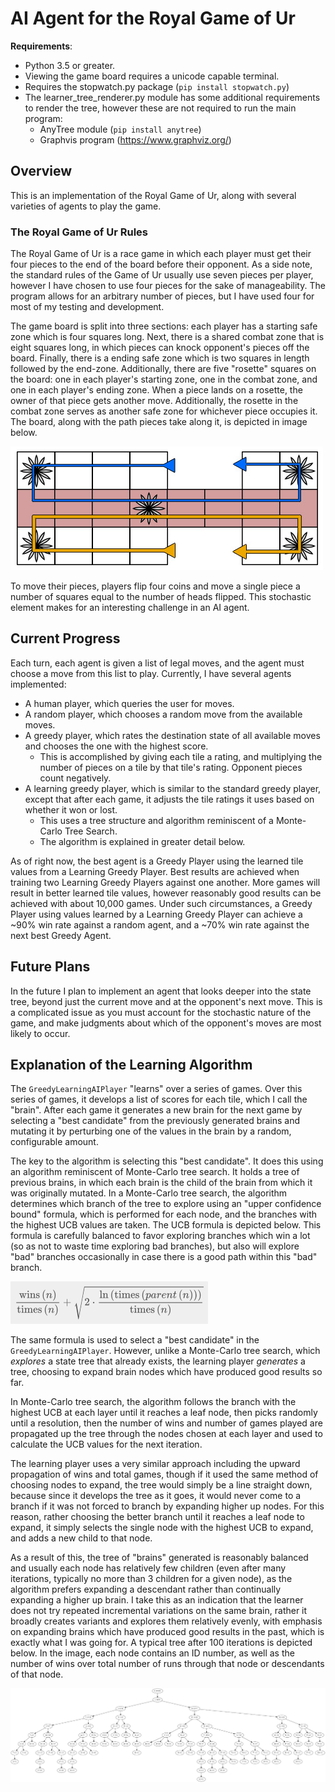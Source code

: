 # AI Agent for the Royal Game of Ur

**Requirements**:
- Python 3.5 or greater.
- Viewing the game board requires a unicode capable terminal.
- Requires the stopwatch.py package (`pip install stopwatch.py`)
- The learner_tree_renderer.py module has some additional requirements to render the tree, however these are not required to run the main program:
  - AnyTree module (`pip install anytree`)
  - Graphvis program (<https://www.graphviz.org/>)

## Overview

This is an implementation of the Royal Game of Ur, along with several varieties of agents to play the game.

### The Royal Game of Ur Rules

The Royal Game of Ur is a race game in which each player must get their four pieces to the end of the board before their opponent.
As a side note, the standard rules of the Game of Ur usually use seven pieces per player, however I have chosen to use four pieces for the sake of manageability.
The program allows for an arbitrary number of pieces, but I have used four for most of my testing and development.

The game board is split into three sections: each player has a starting safe zone which is four squares long.
Next, there is a shared combat zone that is eight squares long, in which pieces can knock opponent's pieces off the board.
Finally, there is a ending safe zone which is two squares in length followed by the end-zone.
Additionally, there are five "rosette" squares on the board: one in each player's starting zone, one in the combat zone, and one in each player's ending zone.
When a piece lands on a rosette, the owner of that piece gets another move.
Additionally, the rosette in the combat zone serves as another safe zone for whichever piece occupies it.
The board, along with the path pieces take along it, is depicted in image below.

![The Royal Game of Ur game board](gameofur.jpg)

To move their pieces, players flip four coins and move a single piece a number of squares equal to the number of heads flipped.
This stochastic element makes for an interesting challenge in an AI agent.

## Current Progress

Each turn, each agent is given a list of legal moves, and the agent must choose a move from this list to play.
Currently, I have several agents implemented:

- A human player, which queries the user for moves.
- A random player, which chooses a random move from the available moves.
- A greedy player, which rates the destination state of all available moves and chooses the one with the highest score.
  - This is accomplished by giving each tile a rating, and multiplying the number of pieces on a tile by that tile's rating.
  Opponent pieces count negatively.
- A learning greedy player, which is similar to the standard greedy player, except that after each game, it adjusts the tile ratings it uses based on whether it won or lost.
  - This uses a tree structure and algorithm reminiscent of a Monte-Carlo Tree Search.
  - The algorithm is explained in greater detail below.
  
As of right now, the best agent is a Greedy Player using the learned tile values from a Learning Greedy Player.
Best results are achieved when training two Learning Greedy Players against one another.
More games will result in better learned tile values, however reasonably good results can be achieved with about 10,000 games.
Under such circumstances, a Greedy Player using values learned by a Learning Greedy Player can achieve a ~90% win rate against a random agent, and a ~70% win rate against the next best Greedy Agent.

## Future Plans

In the future I plan to implement an agent that looks deeper into the state tree, beyond just the current move and at the opponent's next move.
This is a complicated issue as you must account for the stochastic nature of the game, and make judgments about which of the opponent's moves are most likely to occur.

## Explanation of the Learning Algorithm

The `GreedyLearningAIPlayer` "learns" over a series of games.
Over this series of games, it develops a list of scores for each tile, which I call the "brain".
After each game it generates a new brain for the next game by selecting a "best candidate" from the previously generated brains and mutating it by perturbing one of the values in the brain by a random, configurable amount.

The key to the algorithm is selecting this "best candidate".
It does this using an algorithm reminiscent of Monte-Carlo tree search.
It holds a tree of previous brains, in which each brain is the child of the brain from which it was originally mutated.
In a Monte-Carlo tree search, the algorithm determines which branch of the tree to explore using an "upper confidence bound" formula, which is performed for each node, and the branches with the highest UCB values are taken.
The UCB formula is depicted below.
This formula is carefully balanced to favor exploring branches which win a lot (so as not to waste time exploring bad branches), but also will explore "bad" branches occasionally in case there is a good path within this "bad" branch.

![The upper confidence bound formula](ucb.jpg)

The same formula is used to select a "best candidate" in the `GreedyLearningAIPlayer`.
However, unlike a Monte-Carlo tree search, which *explores* a state tree that already exists, the learning player *generates* a tree, choosing to expand brain nodes which have produced good results so far.

In Monte-Carlo tree search, the algorithm follows the branch with the highest UCB at each layer until it reaches a leaf node, then picks randomly until a resolution, then the number of wins and number of games played are propagated up the tree through the nodes chosen at each layer and used to calculate the UCB values for the next iteration.

The learning player uses a very similar approach including the upward propagation of wins and total games, though if it used the same method of choosing nodes to expand, the tree would simply be a line straight down, because since it develops the tree as it goes, it would never come to a branch if it was not forced to branch by expanding higher up nodes.
For this reason, rather choosing the better branch until it reaches a leaf node to expand, it simply selects the single node with the highest UCB to expand, and adds a new child to that node.

As a result of this, the tree of "brains" generated is reasonably balanced and usually each node has relatively few children (even after many iterations, typically no more than 3 children for a given node), as the algorithm prefers expanding a descendant rather than continually expanding a higher up brain.
I take this as an indication that the learner does not try repeated incremental variations on the same brain, rather it broadly creates variants and explores them relatively evenly, with emphasis on expanding brains which have produced good results in the past, which is exactly what I was going for.
A typical tree after 100 iterations is depicted below.
In the image, each node contains an ID number, as well as the number of wins over total number of runs through that node or descendants of that node.

![Learning Tree](tree.jpg)
